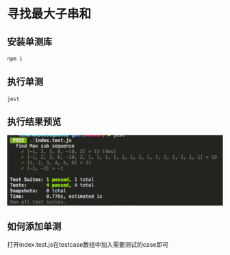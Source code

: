 # 寻找最大子串和

## 安装单测库

```js
npm i
```

## 执行单测
```shell
jest
```

## 执行结果预览
![Test Result](test.png)

## 如何添加单测
打开index.test.js在testcase数组中加入需要测试的case即可